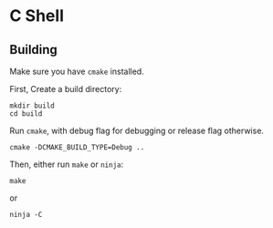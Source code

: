 # C Shell

## Building

Make sure you have `cmake` installed. 

First, Create a build directory:

```
mkdir build
cd build
```

Run `cmake`, with debug flag for debugging or release flag otherwise.

```
cmake -DCMAKE_BUILD_TYPE=Debug ..
```

Then, either run `make` or `ninja`:

```
make
```
or

```
ninja -C
```
